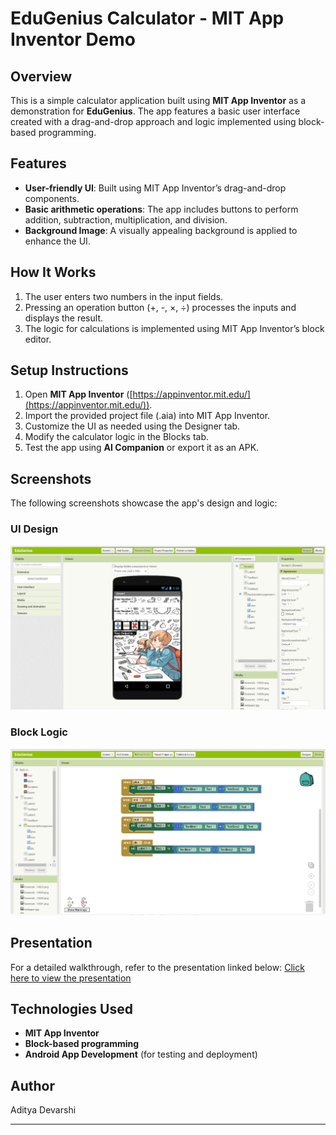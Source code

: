 # EduGenius Calculator - MIT App Inventor Demo

## Overview
This is a simple calculator application built using **MIT App Inventor** as a demonstration for **EduGenius**. The app features a basic user interface created with a drag-and-drop approach and logic implemented using block-based programming.

## Features
- **User-friendly UI**: Built using MIT App Inventor’s drag-and-drop components.
- **Basic arithmetic operations**: The app includes buttons to perform addition, subtraction, multiplication, and division.
- **Background Image**: A visually appealing background is applied to enhance the UI.

## How It Works
1. The user enters two numbers in the input fields.
2. Pressing an operation button (+, -, ×, ÷) processes the inputs and displays the result.
3. The logic for calculations is implemented using MIT App Inventor’s block editor.

## Setup Instructions
1. Open **MIT App Inventor** ([https://appinventor.mit.edu/](https://appinventor.mit.edu/)).
2. Import the provided project file (.aia) into MIT App Inventor.
3. Customize the UI as needed using the Designer tab.
4. Modify the calculator logic in the Blocks tab.
5. Test the app using **AI Companion** or export it as an APK.

## Screenshots
The following screenshots showcase the app's design and logic:

### UI Design
![UI Design](Screenshots/image1.png)

### Block Logic
![Block Logic](Screenshots/image2.png)

## Presentation
For a detailed walkthrough, refer to the presentation linked below:
[Click here to view the presentation](https://us05web.zoom.us/j/89430487662?pwd=QAVOJbl7Qn81ip2fzPGA2txoc1lQYy.1) 

## Technologies Used
- **MIT App Inventor**
- **Block-based programming**
- **Android App Development** (for testing and deployment)



## Author
Aditya Devarshi

---

